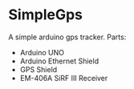 SimpleGps
=========

A simple arduino gps tracker.
Parts: 
- Arduino UNO
- Arduino Ethernet Shield
- GPS Shield
- EM-406A SiRF III Receiver
